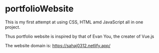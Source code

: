 # portfolioWebsite

This is my first attempt at using CSS, HTML amd JavaScript all in one project.

Thus portfolio website is inspired by that of Evan You, the creater of Vue.js

The website domain is: https://sahaj0312.netlify.app/
